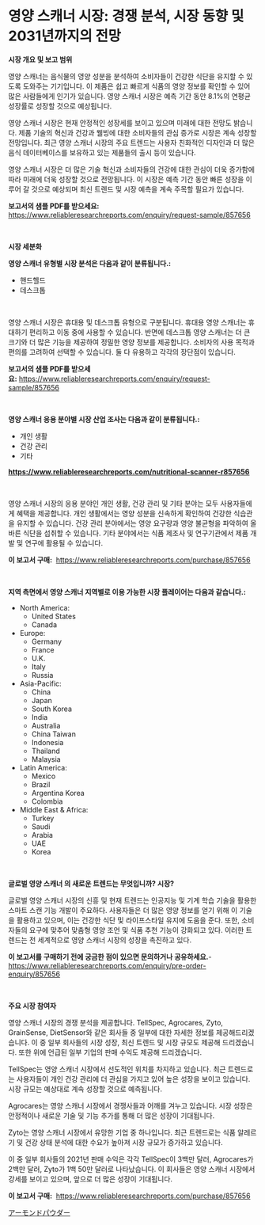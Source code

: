<p><h1>영양 스캐너 시장: 경쟁 분석, 시장 동향 및 2031년까지의 전망</h1></p><p><strong>시장 개요 및 보고 범위</strong></p>
<p><p>영양 스캐너는 음식물의 영양 성분을 분석하여 소비자들이 건강한 식단을 유지할 수 있도록 도와주는 기기입니다. 이 제품은 쉽고 빠르게 식품의 영양 정보를 확인할 수 있어 많은 사람들에게 인기가 있습니다. 영양 스캐너 시장은 예측 기간 동안 8.1%의 연평균 성장률로 성장할 것으로 예상됩니다.</p><p>영양 스캐너 시장은 현재 안정적인 성장세를 보이고 있으며 미래에 대한 전망도 밝습니다. 제품 기술의 혁신과 건강과 웰빙에 대한 소비자들의 관심 증가로 시장은 계속 성장할 전망입니다. 최근 영양 스캐너 시장의 주요 트렌드는 사용자 친화적인 디자인과 더 많은 음식 데이터베이스를 보유하고 있는 제품들의 출시 등이 있습니다.</p><p>영양 스캐너 시장은 더 많은 기술 혁신과 소비자들의 건강에 대한 관심이 더욱 증가함에 따라 미래에 더욱 성장할 것으로 전망됩니다. 이 시장은 예측 기간 동안 빠른 성장을 이루어 갈 것으로 예상되며 최신 트렌드 및 시장 예측을 계속 주목할 필요가 있습니다.</p></p>
<p><strong>보고서의 샘플 PDF를 받으세요:</strong> <a href="https://www.reliableresearchreports.com/enquiry/request-sample/857656">https://www.reliableresearchreports.com/enquiry/request-sample/857656</a></p>
<p>&nbsp;</p>
<p><strong>시장 세분화</strong></p>
<p><strong>영양 스캐너 유형별 시장 분석은 다음과 같이 분류됩니다.:</strong></p>
<p><ul><li>핸드헬드</li><li>데스크톱</li></ul></p>
<p>&nbsp;</p>
<p><p>영양 스캐너 시장은 휴대용 및 데스크톱 유형으로 구분됩니다. 휴대용 영양 스캐너는 휴대하기 편리하고 이동 중에 사용할 수 있습니다. 반면에 데스크톱 영양 스캐너는 더 큰 크기와 더 많은 기능을 제공하여 정밀한 영양 정보를 제공합니다. 소비자의 사용 목적과 편의를 고려하여 선택할 수 있습니다. 둘 다 유용하고 각각의 장단점이 있습니다.</p></p>
<p><strong>보고서의 샘플 PDF를 받으세요:</strong>&nbsp;<a href="https://www.reliableresearchreports.com/enquiry/request-sample/857656">https://www.reliableresearchreports.com/enquiry/request-sample/857656</a></p>
<p>&nbsp;</p>
<p><strong> 영양 스캐너 응용 분야별 시장 산업 조사는 다음과 같이 분류됩니다.:</strong></p>
<p><ul><li>개인 생활</li><li>건강 관리</li><li>기타</li></ul></p>
<p><strong><a href="https://www.reliableresearchreports.com/nutritional-scanner-r857656">https://www.reliableresearchreports.com/nutritional-scanner-r857656</a></strong></p>
<p>&nbsp;</p>
<p><p>영양 스캐너 시장의 응용 분야인 개인 생활, 건강 관리 및 기타 분야는 모두 사용자들에게 혜택을 제공합니다. 개인 생활에서는 영양 성분을 신속하게 확인하여 건강한 식습관을 유지할 수 있습니다. 건강 관리 분야에서는 영양 요구량과 영양 불균형을 파악하여 올바른 식단을 섭취할 수 있습니다. 기타 분야에서는 식품 제조사 및 연구기관에서 제품 개발 및 연구에 활용될 수 있습니다.</p></p>
<p><strong>이 보고서 구매:</strong>&nbsp; <a href="https://www.reliableresearchreports.com/purchase/857656">https://www.reliableresearchreports.com/purchase/857656</a></p>
<p>&nbsp;</p>
<p><strong>지역 측면에서 영양 스캐너 지역별로 이용 가능한 시장 플레이어는 다음과 같습니다.:</strong></p>
<p><ul>
    <li>
        North America:
        <ul>
            <li>United States</li>
            <li>Canada</li>
        </ul>
    </li>
    <li>
        Europe:
        <ul>
            <li>Germany</li>
            <li>France</li>
            <li>U.K.</li>
            <li>Italy</li>
            <li>Russia</li>
        </ul>
    </li>
    <li>
        Asia-Pacific:
        <ul>
            <li>China</li>
            <li>Japan</li>
            <li>South Korea</li>
            <li>India</li>
            <li>Australia</li>
            <li>China Taiwan</li>
            <li>Indonesia</li>
            <li>Thailand</li>
            <li>Malaysia</li>
        </ul>
    </li>
    <li>
        Latin America:
        <ul>
            <li>Mexico</li>
            <li>Brazil</li>
            <li>Argentina Korea</li>
            <li>Colombia</li>
        </ul>
    </li>
    <li>
        Middle East & Africa:
        <ul>
            <li>Turkey</li>
            <li>Saudi</li>
            <li>Arabia</li>
            <li>UAE</li>
            <li>Korea</li>
        </ul>
    </li>
    </ul></p>
<p>&nbsp;</p>
<p><strong>글로벌 영양 스캐너 의 새로운 트렌드는 무엇입니까? 시장?</strong></p>
<p><p>글로벌 영양 스캐너 시장의 신흥 및 현재 트렌드는 인공지능 및 기계 학습 기술을 활용한 스마트 스캔 기능 개발이 주요하다. 사용자들은 더 많은 영양 정보를 얻기 위해 이 기술을 활용하고 있으며, 이는 건강한 식단 및 라이프스타일 유지에 도움을 준다. 또한, 소비자들의 요구에 맞추어 맞춤형 영양 조언 및 식품 추천 기능이 강화되고 있다. 이러한 트렌드는 전 세계적으로 영양 스캐너 시장의 성장을 촉진하고 있다.</p></p>
<p><strong>이 보고서를 구매하기 전에 궁금한 점이 있으면 문의하거나 공유하세요.</strong>- <a href="https://www.reliableresearchreports.com/enquiry/pre-order-enquiry/857656">https://www.reliableresearchreports.com/enquiry/pre-order-enquiry/857656</a></p>
<p>&nbsp;</p>
<p><strong>주요 시장 참여자</strong></p>
<p><p>영양 스캐너 시장의 경쟁 분석을 제공합니다. TellSpec, Agrocares, Zyto, GrainSense, DietSensor와 같은 회사들 중 일부에 대한 자세한 정보를 제공해드리겠습니다. 이 중 일부 회사들의 시장 성장, 최신 트렌드 및 시장 규모도 제공해 드리겠습니다. 또한 위에 언급된 일부 기업의 판매 수익도 제공해 드리겠습니다.</p><p>TellSpec는 영양 스캐너 시장에서 선도적인 위치를 차지하고 있습니다. 최근 트렌드로는 사용자들이 개인 건강 관리에 더 관심을 가지고 있어 높은 성장을 보이고 있습니다. 시장 규모는 예상대로 계속 성장할 것으로 예측됩니다.</p><p>Agrocares는 영양 스캐너 시장에서 경쟁사들과 어깨를 겨누고 있습니다. 시장 성장은 안정적이나 새로운 기술 및 기능 추가를 통해 더 많은 성장이 기대됩니다.</p><p>Zyto는 영양 스캐너 시장에서 유망한 기업 중 하나입니다. 최근 트렌드로는 식품 알레르기 및 건강 상태 분석에 대한 수요가 높아져 시장 규모가 증가하고 있습니다.</p><p>이 중 일부 회사들의 2021년 판매 수익은 각각 TellSpec이 3백만 달러, Agrocares가 2백만 달러, Zyto가 1백 50만 달러로 나타났습니다. 이 회사들은 영양 스캐너 시장에서 강세를 보이고 있으며, 앞으로 더 많은 성장이 기대됩니다.</p></p>
<p><strong>이 보고서 구매:</strong>&nbsp;&nbsp;<a href="https://www.reliableresearchreports.com/purchase/857656">https://www.reliableresearchreports.com/purchase/857656</a></p>
<p><p><a href="https://github.com/oqoeusbvpadwjs08/Market-Research-Report-List-1/blob/main/461837435729.md">アーモンドパウダー</a></p></p>